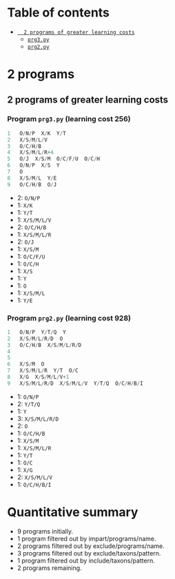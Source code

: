 # Table of contents
- [`  2 programs of greater learning costs`](#2-programs-of-greater-learning-costs)
    - [`prg3.py`](#program-prg3py-learning-cost-256)
    - [`prg2.py`](#program-prg2py-learning-cost-928)
#   2 programs
##   2 programs of greater learning costs
### Program `prg3.py` (learning cost 256)
```python
1   O/N/P  X/K  Y/T
2   X/S/M/L/V
3   O/C/H/B
4   X/S/M/L/R+4
5   O/J  X/S/M  O/C/F/U  O/C/H
6   O/N/P  X/S  Y
7   O
8   X/S/M/L  Y/E
9   O/C/H/B  O/J
```
-   2: `O/N/P`
-   1: `X/K`
-   1: `Y/T`
-   1: `X/S/M/L/V`
-   2: `O/C/H/B`
-   1: `X/S/M/L/R`
-   2: `O/J`
-   1: `X/S/M`
-   1: `O/C/F/U`
-   1: `O/C/H`
-   1: `X/S`
-   1: `Y`
-   1: `O`
-   1: `X/S/M/L`
-   1: `Y/E`
### Program `prg2.py` (learning cost 928)
```python
1   O/N/P  Y/T/Q  Y
2   X/S/M/L/R/D  O
3   O/C/H/B  X/S/M/L/R/D
4
5
6   X/S/M  O
7   X/S/M/L/R  Y/T  O/C
8   X/G  X/S/M/L/V+1
9   X/S/M/L/R/D  X/S/M/L/V  Y/T/Q  O/C/H/B/I
```
-   1: `O/N/P`
-   2: `Y/T/Q`
-   1: `Y`
-   3: `X/S/M/L/R/D`
-   2: `O`
-   1: `O/C/H/B`
-   1: `X/S/M`
-   1: `X/S/M/L/R`
-   1: `Y/T`
-   1: `O/C`
-   1: `X/G`
-   2: `X/S/M/L/V`
-   1: `O/C/H/B/I`
# Quantitative summary
-   9 programs initially.
-   1 program filtered out by impart/programs/name.
-   2 programs filtered out by exclude/programs/name.
-   3 programs filtered out by exclude/taxons/pattern.
-   1 program filtered out by include/taxons/pattern.
-   2 programs remaining.
